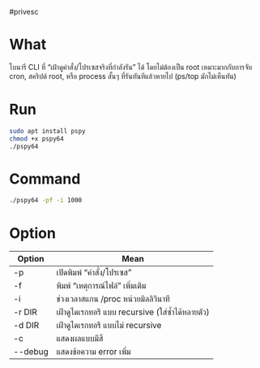 #privesc 
# What
ไบนารี CLI ที่ “เฝ้าดูคำสั่ง/โปรเซสจริงที่กำลังรัน” ได้ โดยไม่ต้องเป็น root เหมาะมากกับการจับ cron, สคริปต์ root, หรือ process สั้นๆ ที่รันทันทีแล้วหายไป (ps/top มักไม่เห็นทัน)
# Run
```bash
sudo apt install pspy
chmod +x pspy64
./pspy64
```
# Command
```bash
./pspy64 -pf -i 1000
```
# Option

| Option  | Mean                                             |
| ------- | ------------------------------------------------ |
| -p      | เปิดพิมพ์ “คำสั่ง/โปรเซส”                        |
| -f      | พิมพ์ “เหตุการณ์ไฟล์” เพิ่มเติม                  |
| -i      | ช่วงเวลาสแกน /proc หน่วยมิลลิวินาที              |
| -r DIR  | เฝ้าดูไดเรกทอรี แบบ recursive (ใส่ซ้ำได้หลายตัว) |
| -d DIR  | เฝ้าดูไดเรกทอรี แบบไม่ recursive                 |
| -c      | แสดงผลแบบมีสี                                    |
| --debug | แสดงข้อความ error เพิ่ม                          |
